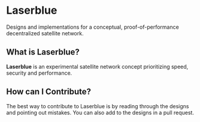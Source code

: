 # Laserblue
Designs and implementations for a conceptual, proof-of-performance decentralized satellite network.

## What is Laserblue?
**Laserblue** is an experimental satellite network concept prioritizing speed, security and performance. 

## How can I Contribute?
The best way to contribute to Laserblue is by reading through the designs and pointing out mistakes. 
You can also add to the designs in a pull request.